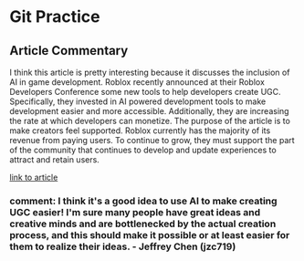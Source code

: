# Git Practice


## Article Commentary
I think this article is pretty interesting because it discusses the inclusion of AI in game development. Roblox recently announced at their Roblox Developers Conference some new tools to help developers create UGC. Specifically, they invested in AI powered development tools to make development easier and more accessible. Additionally, they are increasing the rate at which developers can monetize. The purpose of the article is to make creators feel supported. Roblox currently has the majority of its revenue from paying users. To continue to grow, they must support the part of the community that continues to develop and update experiences to attract and retain users.


[link to article](https://ir.roblox.com/news/news-details/2025/Roblox-Unveils-AI-Monetization-and-Performance-Innovations-for-Creators/default.aspx)

### comment: I think it's a good idea to use AI to make creating UGC easier! I'm sure many people have great ideas and creative minds and are bottlenecked by the actual creation process, and this should make it possible or at least easier for them to realize their ideas. - Jeffrey Chen (jzc719)
